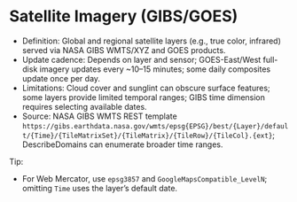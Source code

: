 # Satellite Imagery (GIBS/GOES)

- Definition: Global and regional satellite layers (e.g., true color, infrared) served via NASA GIBS WMTS/XYZ and GOES products.
- Update cadence: Depends on layer and sensor; GOES-East/West full-disk imagery updates every ~10–15 minutes; some daily composites update once per day.
- Limitations: Cloud cover and sunglint can obscure surface features; some layers provide limited temporal ranges; GIBS time dimension requires selecting available dates.
- Source: NASA GIBS WMTS REST template `https://gibs.earthdata.nasa.gov/wmts/epsg{EPSG}/best/{Layer}/default/{Time}/{TileMatrixSet}/{TileMatrix}/{TileRow}/{TileCol}.{ext}`; DescribeDomains can enumerate broader time ranges.

Tip:
- For Web Mercator, use `epsg3857` and `GoogleMapsCompatible_LevelN`; omitting `Time` uses the layer’s default date.
